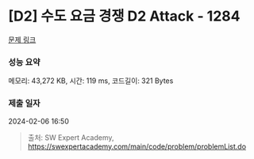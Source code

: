 # [D2] 수도 요금 경쟁 D2 Attack - 1284 

[문제 링크](https://swexpertacademy.com/main/code/problem/problemDetail.do?contestProbId=AV189xUaI8UCFAZN) 

### 성능 요약

메모리: 43,272 KB, 시간: 119 ms, 코드길이: 321 Bytes

### 제출 일자

2024-02-06 16:50



> 출처: SW Expert Academy, https://swexpertacademy.com/main/code/problem/problemList.do